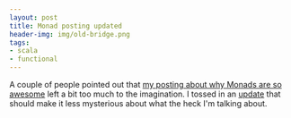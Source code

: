 ```yaml
---
layout: post
title: Monad posting updated
header-img: img/old-bridge.png
tags:
- scala
- functional
---
```

A couple of people pointed out that [my posting about why Monads are so awesome](/2011/09/01/heres-one-of-the-reasons-why-monads-are-awesome/) left a bit too much to the imagination. I tossed in an [update](/2011/09/01/heres-one-of-the-reasons-why-monads-are-awesome#update) that should make it less mysterious about what the heck I'm talking about.
